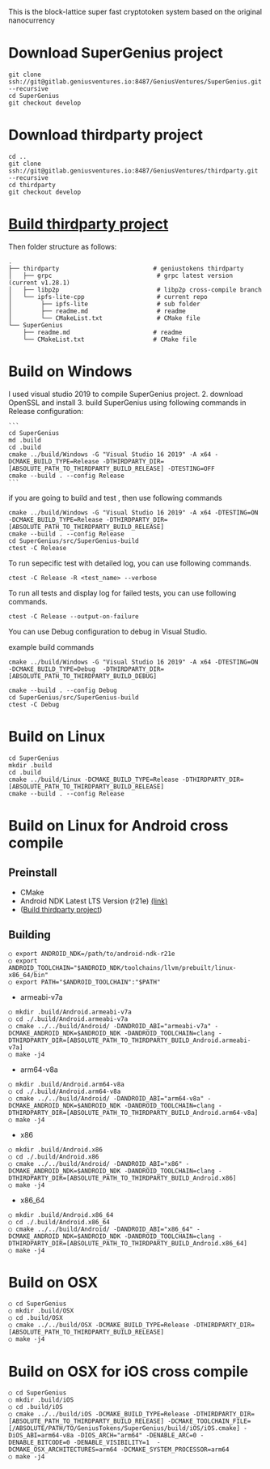 This is the block-lattice super fast cryptotoken system based on the original nanocurrency

# Download SuperGenius project
   
    git clone ssh://git@gitlab.geniusventures.io:8487/GeniusVentures/SuperGenius.git --recursive 
    cd SuperGenius
    git checkout develop
    
# Download thirdparty project

    cd ..
    git clone ssh://git@gitlab.geniusventures.io:8487/GeniusVentures/thirdparty.git --recursive 
    cd thirdparty
    git checkout develop
# [Build thirdparty project](../thirdparty/README.md)
    
Then folder structure as follows:

    .
    ├── thirdparty                          # geniustokens thirdparty
    │   ├── grpc                             # grpc latest version (current v1.28.1)
    │   ├── libp2p                           # libp2p cross-compile branch
    │   └── ipfs-lite-cpp                    # current repo
    │        ├── ipfs-lite                   # sub folder
    │        ├── readme.md                   # readme
    │        └── CMakeList.txt               # CMake file
    └── SuperGenius   
        ├── readme.md                       # readme
        └── CMakeList.txt                   # CMake file    
 
# Build on Windows
I used visual studio 2019 to compile SuperGenius project.
2. download OpenSSL and install
3. build SuperGenius using following commands in Release configuration:
    
    ```
    cd SuperGenius 
    md .build 
    cd .build 
    cmake ../build/Windows -G "Visual Studio 16 2019" -A x64 -DCMAKE_BUILD_TYPE=Release -DTHIRDPARTY_DIR=[ABSOLUTE_PATH_TO_THIRDPARTY_BUILD_RELEASE] -DTESTING=OFF
    cmake --build . --config Release
    ```

if you are going to build and test , then use following commands

    cmake ../build/Windows -G "Visual Studio 16 2019" -A x64 -DTESTING=ON -DCMAKE_BUILD_TYPE=Release -DTHIRDPARTY_DIR=[ABSOLUTE_PATH_TO_THIRDPARTY_BUILD_RELEASE]
    cmake --build . --config Release
    cd SuperGenius/src/SuperGenius-build
    ctest -C Release
    
To run sepecific test with detailed log, you can use following commands.

    ctest -C Release -R <test_name> --verbose
    
To run all tests and display log for failed tests, you can use following commands.

    ctest -C Release --output-on-failure
   
You can use Debug configuration to debug in Visual Studio.
 
 example build commands

    cmake ../build/Windows -G "Visual Studio 16 2019" -A x64 -DTESTING=ON  -DCMAKE_BUILD_TYPE=Debug  -DTHIRDPARTY_DIR=[ABSOLUTE_PATH_TO_THIRDPARTY_BUILD_DEBUG]

    cmake --build . --config Debug
    cd SuperGenius/src/SuperGenius-build
    ctest -C Debug

# Build on Linux

    cd SuperGenius 
    mkdir .build 
    cd .build 
    cmake ../build/Linux -DCMAKE_BUILD_TYPE=Release -DTHIRDPARTY_DIR=[ABSOLUTE_PATH_TO_THIRDPARTY_BUILD_RELEASE] 
    cmake --build . --config Release

# Build on Linux for Android cross compile
## Preinstall
- CMake 
- Android NDK Latest LTS Version (r21e) [(link)](https://developer.android.com/ndk/downloads#lts-downloads)
- ([Build thirdparty project](../thirdparty/README.md))
## Building
	○ export ANDROID_NDK=/path/to/android-ndk-r21e
	○ export ANDROID_TOOLCHAIN="$ANDROID_NDK/toolchains/llvm/prebuilt/linux-x86_64/bin"
	○ export PATH="$ANDROID_TOOLCHAIN":"$PATH" 
* armeabi-v7a
```
○ mkdir .build/Android.armeabi-v7a
○ cd ./.build/Android.armeabi-v7a
○ cmake ../../build/Android/ -DANDROID_ABI="armeabi-v7a" -DCMAKE_ANDROID_NDK=$ANDROID_NDK -DANDROID_TOOLCHAIN=clang -DTHIRDPARTY_DIR=[ABSOLUTE_PATH_TO_THIRDPARTY_BUILD_Android.armeabi-v7a] 
○ make -j4
```	
* arm64-v8a
```
○ mkdir .build/Android.arm64-v8a
○ cd ./.build/Android.arm64-v8a
○ cmake ../../build/Android/ -DANDROID_ABI="arm64-v8a" -DCMAKE_ANDROID_NDK=$ANDROID_NDK -DANDROID_TOOLCHAIN=clang -DTHIRDPARTY_DIR=[ABSOLUTE_PATH_TO_THIRDPARTY_BUILD_Android.arm64-v8a] 
○ make -j4
```
* x86
```
○ mkdir .build/Android.x86
○ cd ./.build/Android.x86
○ cmake ../../build/Android/ -DANDROID_ABI="x86" -DCMAKE_ANDROID_NDK=$ANDROID_NDK -DANDROID_TOOLCHAIN=clang -DTHIRDPARTY_DIR=[ABSOLUTE_PATH_TO_THIRDPARTY_BUILD_Android.x86]
○ make -j4
```
* x86_64
```
○ mkdir .build/Android.x86_64
○ cd ./.build/Android.x86_64
○ cmake ../../build/Android/ -DANDROID_ABI="x86_64" -DCMAKE_ANDROID_NDK=$ANDROID_NDK -DANDROID_TOOLCHAIN=clang -DTHIRDPARTY_DIR=[ABSOLUTE_PATH_TO_THIRDPARTY_BUILD_Android.x86_64]
○ make -j4
```
# Build on OSX 
```
○ cd SuperGenius 
○ mkdir .build/OSX 
○ cd .build/OSX
○ cmake ../../build/OSX -DCMAKE_BUILD_TYPE=Release -DTHIRDPARTY_DIR=[ABSOLUTE_PATH_TO_THIRDPARTY_BUILD_RELEASE] 
○ make -j4
```
# Build on OSX for iOS cross compile 

```
○ cd SuperGenius 
○ mkdir .build/iOS 
○ cd .build/iOS
○ cmake ../../build/iOS -DCMAKE_BUILD_TYPE=Release -DTHIRDPARTY_DIR=[ABSOLUTE_PATH_TO_THIRDPARTY_BUILD_RELEASE] -DCMAKE_TOOLCHAIN_FILE=[/ABSOLUTE/PATH/TO/GeniusTokens/SuperGenius/build/iOS/iOS.cmake] -DiOS_ABI=arm64-v8a -DIOS_ARCH="arm64" -DENABLE_ARC=0 -DENABLE_BITCODE=0 -DENABLE_VISIBILITY=1  -DCMAKE_OSX_ARCHITECTURES=arm64 -DCMAKE_SYSTEM_PROCESSOR=arm64
○ make -j4
```
